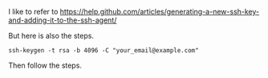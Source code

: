 I like to refer to https://help.github.com/articles/generating-a-new-ssh-key-and-adding-it-to-the-ssh-agent/

But here is also the steps.

```
ssh-keygen -t rsa -b 4096 -C "your_email@example.com"
```

Then follow the steps.
